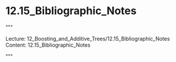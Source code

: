 # 12.15_Bibliographic_Notes

"""

Lecture: 12_Boosting_and_Additive_Trees/12.15_Bibliographic_Notes
Content: 12.15_Bibliographic_Notes

"""

